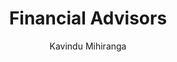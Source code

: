 ---
is_programmatic_layout_5: true
draft: false
title: Financial Advisors
snippet: Financial Advisors
image:
  src: /images/pseo/best-work-management-tools-for-financial-advisors.jpg
  alt: financial advisors, task management, resource management, productivity
publishDate: 2024-11-29
category: ""
author: Kavindu Mihiranga
tags:
  - financialadvisors
  - Tips
  - Open-Source
  - Team
content_01: |
    The financial advisory industry is highly competitive and requires professionals to manage a diverse portfolio of clients, each with unique financial needs and goals. Effective task management tools are vital for success in this industry, as they help advisors prioritize client interactions, track compliance deadlines, and streamline workflows, ultimately enhancing client satisfaction and business growth.',
content_02: |
    Worklenz helps financial advisors streamline client management, track schedules, and improve collaboration.
description: Discover the best work management tools for financial advisors including WorkLenz, designed for your specific needs.
related: [best-work-management-tools-for-finance, best-work-management-tools-for-financial-services, best-work-management-tools-for-business-intelligence, best-work-management-tools-for-cybersecurity]
---